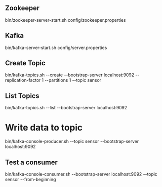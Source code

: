 ## Zookeeper 

 bin/zookeeper-server-start.sh config/zookeeper.properties
 
 ## Kafka
 
bin/kafka-server-start.sh config/server.properties

## Create Topic
bin/kafka-topics.sh --create --bootstrap-server localhost:9092 --replication-factor 1 --partitions 1 --topic sensor


## List Topics

bin/kafka-topics.sh --list --bootstrap-server localhost:9092

# Write data to topic

bin/kafka-console-producer.sh --topic sensor --bootstrap-server localhost:9092


## Test a consumer

bin/kafka-console-consumer.sh --bootstrap-server localhost:9092 --topic sensor --from-beginning
